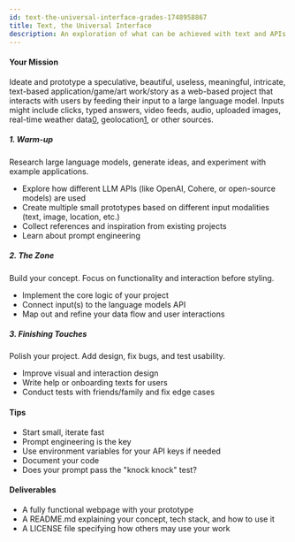 ```yaml
---
id: text-the-universal-interface-grades-1748958867
title: Text, the Universal Interface
description: An exploration of what can be achieved with text and APIs using large language models.
---
```

  

#### Your Mission

Ideate and prototype a speculative, beautiful, useless, meaningful, intricate, text-based application/game/art work/story as a web-based project that interacts with users by feeding their input to a large language model.
Inputs might include clicks, typed answers, video feeds, audio, uploaded images, real-time weather data[0], geolocation[1], or other sources.

##### 1. Warm-up


Research large language models, generate ideas, and experiment with example applications.

- Explore how different LLM APIs (like OpenAI, Cohere, or open-source models) are used
- Create multiple small prototypes based on different input modalities (text, image, location, etc.)
- Collect references and inspiration from existing projects
- Learn about prompt engineering 

##### 2. The Zone

Build your concept. Focus on functionality and interaction before styling.

- Implement the core logic of your project
- Connect input(s) to the language models API
- Map out and refine your data flow and user interactions

  

##### 3. Finishing Touches

Polish your project. Add design, fix bugs, and test usability.

- Improve visual and interaction design
- Write help or onboarding texts for users
- Conduct tests with friends/family and fix edge cases

  

#### Tips

- Start small, iterate fast
- Prompt engineering is the key
- Use environment variables for your API keys if needed
- Document your code
- Does your prompt pass the "knock knock" test?

  

#### Deliverables

- A fully functional webpage with your prototype 
- A README.md explaining your concept, tech stack, and how to use it
- A LICENSE file specifying how others may use your work


[0]: https://brightsky.dev/
[1]: https://developer.mozilla.org/en-US/docs/Web/API/Geolocation_API/Using_the_Geolocation_API